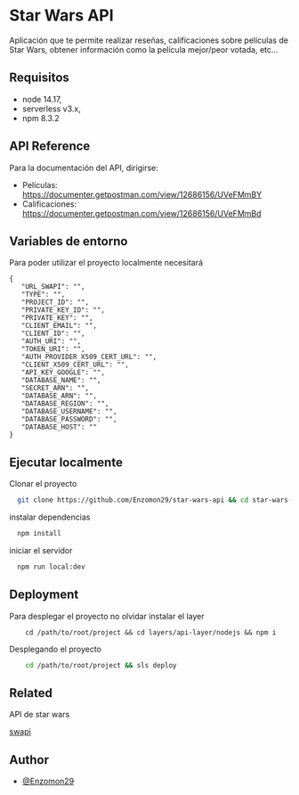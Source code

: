 # Star Wars API

Aplicación que te permite realizar reseñas, calificaciones sobre películas de Star Wars,
obtener información como la película mejor/peor votada, etc...

## Requisitos
* node 14.17,  
* serverless v3.x,  
* npm 8.3.2

## API Reference

Para la documentación del API, dirigirse:  
* Películas: https://documenter.getpostman.com/view/12686156/UVeFMmBY
* Calificaciones: https://documenter.getpostman.com/view/12686156/UVeFMmBd

## Variables de entorno

Para poder utilizar el proyecto localmente necesitará

```
{
   "URL_SWAPI": "",
   "TYPE": "",
   "PROJECT_ID": "",
   "PRIVATE_KEY_ID": "",
   "PRIVATE_KEY": "",
   "CLIENT_EMAIL": "",
   "CLIENT_ID": "",
   "AUTH_URI": "",
   "TOKEN_URI": "",
   "AUTH_PROVIDER_X509_CERT_URL": "",
   "CLIENT_X509_CERT_URL": "",
   "API_KEY_GOOGLE": "",
   "DATABASE_NAME": "",
   "SECRET_ARN": "",
   "DATABASE_ARN": "",
   "DATABASE_REGION": "",
   "DATABASE_USERNAME": "",
   "DATABASE_PASSWORD": "",
   "DATABASE_HOST": ""
}

```

## Ejecutar localmente

Clonar el proyecto

```bash
  git clone https://github.com/Enzomon29/star-wars-api && cd star-wars-api
```

instalar dependencias

```bash
  npm install
```

iniciar el servidor

```bash
  npm run local:dev
```


## Deployment

Para desplegar el proyecto no olvidar instalar el layer

```
    cd /path/to/root/project && cd layers/api-layer/nodejs && npm i
```

Desplegando el proyecto

```bash
    cd /path/to/root/project && sls deploy
```

## Related

API de star wars

[swapi](https://swapi.py4e.com/)

## Author

- [@Enzomon29](https://github.com/Enzomon29)

